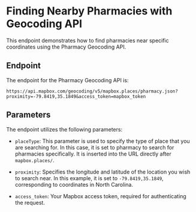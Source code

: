 # Finding Nearby Pharmacies with Geocoding API

This endpoint demonstrates how to find pharmacies near specific coordinates using the Pharmacy Geocoding API.

## Endpoint

The endpoint for the Pharmacy Geocoding API is:

`https://api.mapbox.com/geocoding/v5/mapbox.places/pharmacy.json?proximity=-79.8419,35.1849&access_token=mapbox_token`

## Parameters

The endpoint utilizes the following parameters:

- `placeType`: This parameter is used to specify the type of place that you are searching for. In this case, it is set to pharmacy to search for pharmacies specifically. It is inserted into the URL directly after `mapbox.places/`.

- `proximity`: Specifies the longitude and latitude of the location you wish to search near. In this example, it is set to `-79.8419,35.1849`, corresponding to coordinates in North Carolina.

- `access_token`: Your Mapbox access token, required for authenticating the request.
